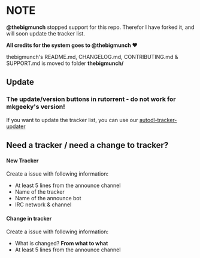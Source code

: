 # NOTE

**@thebigmunch** stopped support for this repo. Therefor I have forked it, and will soon update the tracker list.

**All credits for the system goes to @thebigmunch :heart:**

thebigmunch's README.md, CHANGELOG.md, CONTRIBUTING.md & SUPPORT.md is moved to folder **thebigmunch/**

## Update

### **The update/version buttons in rutorrent - do not work for mkgeeky's version!**

If you want to update the tracker list, you can use our [autodl-tracker-updater](https://github.com/mkgeeky/autodl-trackers-updater)

## Need a tracker / need a change to tracker?

#### New Tracker

Create a issue with following information:
* At least 5 lines from the announce channel
* Name of the tracker
* Name of the announce bot
* IRC network & channel

#### Change in tracker

Create a issue with following information:
* What is changed? **From what to what**
* At least 5 lines from the announce channel
